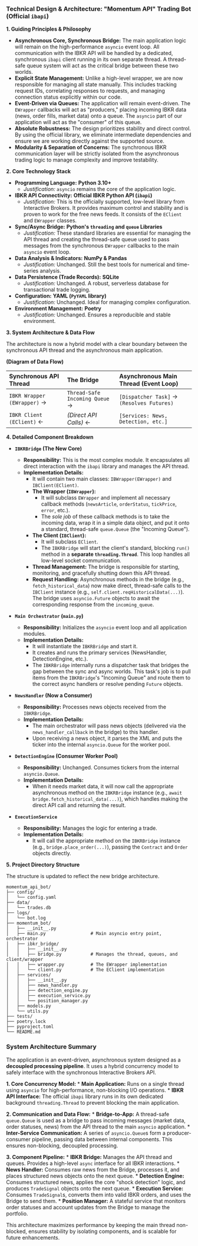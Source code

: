 ### **Technical Design & Architecture: "Momentum API" Trading Bot (Official `ibapi`)**

**1. Guiding Principles & Philosophy**

*   **Asynchronous Core, Synchronous Bridge:** The main application logic will remain on the high-performance `asyncio` event loop. All communication with the IBKR API will be handled by a dedicated, synchronous `ibapi` client running in its own separate thread. A thread-safe queue system will act as the critical bridge between these two worlds.
*   **Explicit State Management:** Unlike a high-level wrapper, we are now responsible for managing all state manually. This includes tracking request IDs, correlating responses to requests, and managing connection status explicitly within our code.
*   **Event-Driven via Queues:** The application will remain event-driven. The `EWrapper` callbacks will act as "producers," placing incoming IBKR data (news, order fills, market data) onto a queue. The `asyncio` part of our application will act as the "consumer" of this queue.
*   **Absolute Robustness:** The design prioritizes stability and direct control. By using the official library, we eliminate intermediate dependencies and ensure we are working directly against the supported source.
*   **Modularity & Separation of Concerns:** The synchronous IBKR communication layer will be strictly isolated from the asynchronous trading logic to manage complexity and improve testability.

**2. Core Technology Stack**

*   **Programming Language:** **Python 3.10+**
    *   *Justification:* `asyncio` remains the core of the application logic.
*   **IBKR API Connectivity:** **Official IBKR Python API (`ibapi`)**
    *   *Justification:* This is the officially supported, low-level library from Interactive Brokers. It provides maximum control and stability and is proven to work for the free news feeds. It consists of the `EClient` and `EWrapper` classes.
*   **Sync/Async Bridge:** **Python's `threading` and `queue` Libraries**
    *   *Justification:* These standard libraries are essential for managing the API thread and creating the thread-safe queue used to pass messages from the synchronous `EWrapper` callbacks to the main `asyncio` event loop.
*   **Data Analysis & Indicators:** **NumPy & Pandas**
    *   *Justification:* Unchanged. Still the best tools for numerical and time-series analysis.
*   **Data Persistence (Trade Records):** **SQLite**
    *   *Justification:* Unchanged. A robust, serverless database for transactional trade logging.
*   **Configuration:** **YAML (`PyYAML` library)**
    *   *Justification:* Unchanged. Ideal for managing complex configuration.
*   **Environment Management:** **Poetry**
    *   *Justification:* Unchanged. Ensures a reproducible and stable environment.

**3. System Architecture & Data Flow**

The architecture is now a hybrid model with a clear boundary between the synchronous API thread and the asynchronous main application.

**(Diagram of Data Flow)**

| **Synchronous API Thread** | **The Bridge** | **Asynchronous Main Thread (Event Loop)** |
| :--- | :--- | :--- |
| `IBKR Wrapper (EWrapper)` -> | `Thread-Safe Incoming Queue` -> | `[Dispatcher Task]` -> `(Resolves Futures)` |
| `IBKR Client (EClient)` <- | *(Direct API Calls)* <- | `[Services: News, Detection, etc.]` |

**4. Detailed Component Breakdown**

*   **`IBKRBridge` (The New Core)**
    *   **Responsibility:** This is the most complex module. It encapsulates all direct interaction with the `ibapi` library and manages the API thread.
    *   **Implementation Details:**
        *   It will contain two main classes: `IBWrapper(EWrapper)` and `IBClient(EClient)`.
        *   **The Wrapper (`IBWrapper`):**
            *   It will subclass `EWrapper` and implement all necessary callback methods (`newsArticle`, `orderStatus`, `tickPrice`, `error`, etc.).
            *   The *sole job* of these callback methods is to take the incoming data, wrap it in a simple data object, and put it onto a standard, thread-safe `queue.Queue` (the "Incoming Queue").
        *   **The Client (`IBClient`):**
            *   It will subclass `EClient`.
            *   The `IBKRBridge` will start the client's standard, blocking `run()` method in a **separate `threading.Thread`**. This loop handles all low-level socket communication.
        *   **Thread Management:** The bridge is responsible for starting, monitoring, and gracefully shutting down this API thread.
        *   **Request Handling:** Asynchronous methods in the bridge (e.g., `fetch_historical_data`) now make direct, thread-safe calls to the `IBClient` instance (e.g., `self.client.reqHistoricalData(...)`). The bridge uses `asyncio.Future` objects to await the corresponding response from the `incoming_queue`.

*   **`Main Orchestrator` (`main.py`)**
    *   **Responsibility:** Initializes the `asyncio` event loop and all application modules.
    *   **Implementation Details:**
        *   It will instantiate the `IBKRBridge` and start it.
        *   It creates and runs the primary services (NewsHandler, DetectionEngine, etc.).
        *   The `IBKRBridge` internally runs a dispatcher task that bridges the gap between the sync and async worlds. This task's job is to pull items from the `IBKRBridge`'s "Incoming Queue" and route them to the correct async handlers or resolve pending `Future` objects.

*   **`NewsHandler` (Now a Consumer)**
    *   **Responsibility:** Processes news objects received from the `IBKRBridge`.
    *   **Implementation Details:**
        *   The main orchestrator will pass news objects (delivered via the `news_handler_callback` in the bridge) to this handler.
        *   Upon receiving a news object, it parses the XML and puts the ticker into the internal `asyncio.Queue` for the worker pool.

*   **`DetectionEngine` (Consumer Worker Pool)**
    *   **Responsibility:** Unchanged. Consumes tickers from the internal `asyncio.Queue`.
    *   **Implementation Details:**
        *   When it needs market data, it will now call the appropriate asynchronous method on the `IBKRBridge` instance (e.g., `await bridge.fetch_historical_data(...)`), which handles making the direct API call and returning the result.

*   **`ExecutionService`**
    *   **Responsibility:** Manages the logic for entering a trade.
    *   **Implementation Details:**
        *   It will call the appropriate method on the `IBKRBridge` instance (e.g., `bridge.place_order(...)`), passing the `Contract` and `Order` objects directly.

**5. Project Directory Structure**

The structure is updated to reflect the new bridge architecture.

```
momentum_api_bot/
├── config/
│   └── config.yaml
├── data/
│   └── trades.db
├── logs/
│   └── bot.log
├── momentum_bot/
│   ├── __init__.py
│   ├── main.py                 # Main asyncio entry point, orchestrator
│   ├── ibkr_bridge/
│   │   ├── __init__.py
│   │   ├── bridge.py           # Manages the thread, queues, and client/wrapper
│   │   ├── wrapper.py          # The EWrapper implementation
│   │   └── client.py           # The EClient implementation
│   ├── services/
│   │   ├── __init__.py
│   │   ├── news_handler.py
│   │   ├── detection_engine.py
│   │   ├── execution_service.py
│   │   └── position_manager.py
│   ├── models.py
│   └── utils.py
├── tests/
├── poetry.lock
├── pyproject.toml
└── README.md
```

### System Architecture Summary

The application is an event-driven, asynchronous system designed as a **decoupled processing pipeline**. It uses a hybrid concurrency model to safely interface with the synchronous Interactive Brokers API.

**1. Core Concurrency Model:**
    *   **Main Application:** Runs on a single thread using `asyncio` for high-performance, non-blocking I/O operations.
    *   **IBKR API Interface:** The official `ibapi` library runs in its own dedicated background `threading.Thread` to prevent blocking the main application.

**2. Communication and Data Flow:**
    *   **Bridge-to-App:** A thread-safe `queue.Queue` is used as a bridge to pass incoming messages (market data, order statuses, news) from the API thread to the main `asyncio` application.
    *   **Inter-Service Communication:** A series of `asyncio.Queue`s form a producer-consumer pipeline, passing data between internal components. This ensures non-blocking, decoupled processing.

**3. Component Pipeline:**
    *   **IBKR Bridge:** Manages the API thread and queues. Provides a high-level `async` interface for all IBKR interactions.
    *   **News Handler:** Consumes raw news from the Bridge, processes it, and places structured news objects onto the next queue.
    *   **Detection Engine:** Consumes structured news, applies the core "shock detection" logic, and produces `TradeSignal` objects onto the next queue.
    *   **Execution Service:** Consumes `TradeSignal`s, converts them into valid IBKR orders, and uses the Bridge to send them.
    *   **Position Manager:** A stateful service that monitors order statuses and account updates from the Bridge to manage the portfolio.

This architecture maximizes performance by keeping the main thread non-blocked, ensures stability by isolating components, and is scalable for future enhancements.